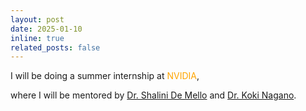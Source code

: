 ```yaml
---
layout: post
date: 2025-01-10 
inline: true
related_posts: false
---
```


I will be doing a summer internship at <span style="color: orange;">NVIDIA</span>, 

where I will be mentored by [Dr. Shalini De Mello](https://research.nvidia.com/person/shalini-de-mello) and [Dr. Koki Nagano](https://luminohope.org/). 